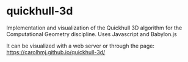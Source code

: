 # quickhull-3d
Implementation and visualization of the Quickhull 3D algorithm for the Computational Geometry discipline. Uses Javascript and Babylon.js

It can be visualized with a web server or through the page: https://carolhmj.github.io/quickhull-3d/